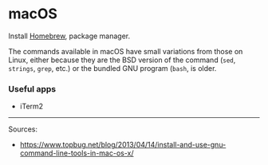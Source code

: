 # macOS
Install [Homebrew](https://brew.sh), package manager.

The commands available in macOS have small variations from those on Linux, either because they are the BSD version of the command (`sed`, `strings`, `grep`, etc.) or the bundled GNU program (`bash`, is older.

### Useful apps

- iTerm2
---

Sources:

- https://www.topbug.net/blog/2013/04/14/install-and-use-gnu-command-line-tools-in-mac-os-x/
